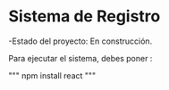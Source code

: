 <h1> Sistema de Registro</h1>

-Estado del proyecto: En construcción.

Para ejecutar el sistema, debes poner :

""" npm install react """
